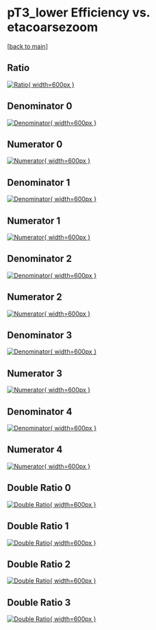 # pT3_lower Efficiency vs. etacoarsezoom

[[back to main](./)]



## Ratio

[![Ratio](../mtv/var/pT3_lower_vtr_211_-1_eff_etacoarsezoom.png){ width=600px }](../mtv/var/pT3_lower_vtr_211_-1_eff_etacoarsezoom.pdf)

## Denominator 0

[![Denominator](../mtv/den/pT3_lower_vtr_211_-1_eff_etacoarsezoom_den0.png){ width=600px }](../mtv/den/pT3_lower_vtr_211_-1_eff_etacoarsezoom_den0.pdf)

## Numerator 0

[![Numerator](../mtv/num/pT3_lower_vtr_211_-1_eff_etacoarsezoom_num0.png){ width=600px }](../mtv/num/pT3_lower_vtr_211_-1_eff_etacoarsezoom_num0.pdf)

## Denominator 1

[![Denominator](../mtv/den/pT3_lower_vtr_211_-1_eff_etacoarsezoom_den1.png){ width=600px }](../mtv/den/pT3_lower_vtr_211_-1_eff_etacoarsezoom_den1.pdf)

## Numerator 1

[![Numerator](../mtv/num/pT3_lower_vtr_211_-1_eff_etacoarsezoom_num1.png){ width=600px }](../mtv/num/pT3_lower_vtr_211_-1_eff_etacoarsezoom_num1.pdf)

## Denominator 2

[![Denominator](../mtv/den/pT3_lower_vtr_211_-1_eff_etacoarsezoom_den2.png){ width=600px }](../mtv/den/pT3_lower_vtr_211_-1_eff_etacoarsezoom_den2.pdf)

## Numerator 2

[![Numerator](../mtv/num/pT3_lower_vtr_211_-1_eff_etacoarsezoom_num2.png){ width=600px }](../mtv/num/pT3_lower_vtr_211_-1_eff_etacoarsezoom_num2.pdf)

## Denominator 3

[![Denominator](../mtv/den/pT3_lower_vtr_211_-1_eff_etacoarsezoom_den3.png){ width=600px }](../mtv/den/pT3_lower_vtr_211_-1_eff_etacoarsezoom_den3.pdf)

## Numerator 3

[![Numerator](../mtv/num/pT3_lower_vtr_211_-1_eff_etacoarsezoom_num3.png){ width=600px }](../mtv/num/pT3_lower_vtr_211_-1_eff_etacoarsezoom_num3.pdf)

## Denominator 4

[![Denominator](../mtv/den/pT3_lower_vtr_211_-1_eff_etacoarsezoom_den4.png){ width=600px }](../mtv/den/pT3_lower_vtr_211_-1_eff_etacoarsezoom_den4.pdf)

## Numerator 4

[![Numerator](../mtv/num/pT3_lower_vtr_211_-1_eff_etacoarsezoom_num4.png){ width=600px }](../mtv/num/pT3_lower_vtr_211_-1_eff_etacoarsezoom_num4.pdf)

## Double Ratio 0

[![Double Ratio](../mtv/ratio/pT3_lower_vtr_211_-1_eff_etacoarsezoom_ratio0.png){ width=600px }](../mtv/ratio/pT3_lower_vtr_211_-1_eff_etacoarsezoom_ratio0.pdf)

## Double Ratio 1

[![Double Ratio](../mtv/ratio/pT3_lower_vtr_211_-1_eff_etacoarsezoom_ratio1.png){ width=600px }](../mtv/ratio/pT3_lower_vtr_211_-1_eff_etacoarsezoom_ratio1.pdf)

## Double Ratio 2

[![Double Ratio](../mtv/ratio/pT3_lower_vtr_211_-1_eff_etacoarsezoom_ratio2.png){ width=600px }](../mtv/ratio/pT3_lower_vtr_211_-1_eff_etacoarsezoom_ratio2.pdf)

## Double Ratio 3

[![Double Ratio](../mtv/ratio/pT3_lower_vtr_211_-1_eff_etacoarsezoom_ratio3.png){ width=600px }](../mtv/ratio/pT3_lower_vtr_211_-1_eff_etacoarsezoom_ratio3.pdf)


